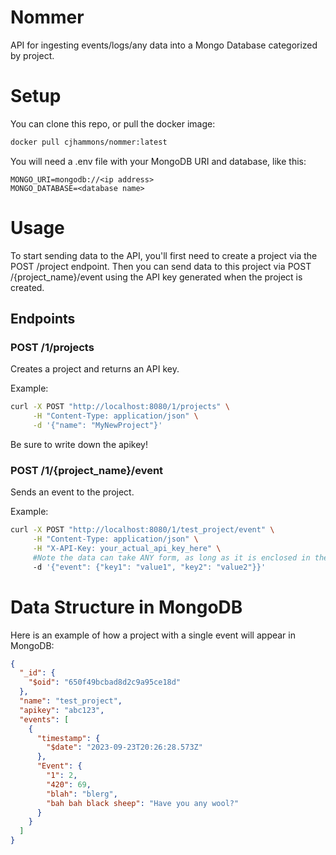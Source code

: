 # Nommer

API for ingesting events/logs/any data into a Mongo Database categorized by project.

# Setup

You can clone this repo, or pull the docker image:

```bash
docker pull cjhammons/nommer:latest
```

You will need a .env file with your MongoDB URI and database, like this:

```
MONGO_URI=mongodb://<ip address>
MONGO_DATABASE=<database name>
```

# Usage

To start sending data to the API, you'll first need to create a project via the POST /project endpoint. Then you can send data to this project via POST /{project_name}/event using the API key generated when the project is created.

## Endpoints

### POST /1/projects

Creates a project and returns an API key.

Example:
```bash
curl -X POST "http://localhost:8080/1/projects" \
     -H "Content-Type: application/json" \
     -d '{"name": "MyNewProject"}'
```
Be sure to write down the apikey!

### POST /1/{project_name}/event

Sends an event to the project.

Example:
```bash
curl -X POST "http://localhost:8080/1/test_project/event" \
     -H "Content-Type: application/json" \
     -H "X-API-Key: your_actual_api_key_here" \
     #Note the data can take ANY form, as long as it is enclosed in the JSON Object called "event"
     -d '{"event": {"key1": "value1", "key2": "value2"}}'
```

# Data Structure in MongoDB

Here is an example of how a project with a single event will appear in MongoDB:

```json
{
  "_id": {
    "$oid": "650f49bcbad8d2c9a95ce18d"
  },
  "name": "test_project",
  "apikey": "abc123",
  "events": [
    {
      "timestamp": {
        "$date": "2023-09-23T20:26:28.573Z"
      },
      "Event": {
        "1": 2,
        "420": 69,
        "blah": "blerg",
        "bah bah black sheep": "Have you any wool?"
      }
    }
  ]
}
```
